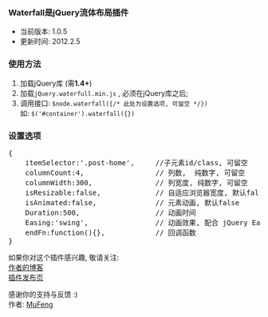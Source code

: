 ﻿<h3>Waterfall是jQuery流体布局插件</h3>
<ul>
<li>当前版本: 1.0.5<br /></li>
<li>更新时间: 2012.2.5</li>
</ul>
<h3>使用方法</h3>
<ol>
<li>加载jQuery库 (需<strong>1.4+</strong>)</li>
<li>加载<code>jQuery.waterfull.min.js</code> , 必须在jQuery库之后;</li>
<li>调用接口: <code>$node.waterfall({/* 此处为设置选项, 可留空 */})</code><br>
如: <code>$('#container').waterfall({})</code>
</li>
</ol>
<h3>设置选项</h3>
<div class="highlight">
<pre><span class="p">{</span>
    <span class="nx">itemSelector</span><span class="o">:</span><span class="mf">'.post-home'</span><span class="p">,</span>     <span class="c1">//子元素id/class, 可留空</span>
    <span class="nx">columnCount</span><span class="o">:</span><span class="mi">4</span><span class="p">,</span>         		 <span class="c1">// 列数,  纯数字, 可留空</span>
    <span class="nx">columnWidth</span><span class="o">:</span><span class="mi">300</span><span class="p">,</span>       		 <span class="c1">// 列宽度, 纯数字, 可留空</span>
    <span class="nx">isResizable</span><span class="o">:</span><span class="mi">false</span><span class="p">,</span>      	     <span class="c1">// 自适应浏览器宽度, 默认false</span>
    <span class="nx">isAnimated</span><span class="o">:</span><span class="s1">false</span><span class="p">,</span>              <span class="c1">// 元素动画, 默认false</span>
    <span class="nx">Duration</span><span class="o">:</span><span class="s1">500</span><span class="p">,</span>                  <span class="c1">// 动画时间</span>
    <span class="nx">Easing</span><span class="o">:</span><span class="s1">'swing'</span><span class="p">,</span>                <span class="c1">// 动画效果, 配合 jQuery Easing Plugin 使用</span>
    <span class="nx">endFn</span><span class="o">:</span><span class="s1">function(){}</span><span class="p">,</span>            <span class="c1">// 回调函数</span>
<span class="p">}</span></pre>
</div>
<p>如果你对这个插件感兴趣, 敬请关注:<br /><a href="http://mufeng.me">作者的博客</a><br /><a href="http://mufeng.me/waterfall.html">插件发布页</a><br /></p>
<p>感谢你的支持与反馈 :)<br />作者: <a href="http://mufeng.me">MuFeng</a></p>
